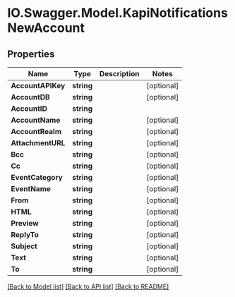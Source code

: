 # IO.Swagger.Model.KapiNotificationsNewAccount
## Properties

Name | Type | Description | Notes
------------ | ------------- | ------------- | -------------
**AccountAPIKey** | **string** |  | [optional] 
**AccountDB** | **string** |  | [optional] 
**AccountID** | **string** |  | 
**AccountName** | **string** |  | [optional] 
**AccountRealm** | **string** |  | [optional] 
**AttachmentURL** | **string** |  | [optional] 
**Bcc** | **string** |  | [optional] 
**Cc** | **string** |  | [optional] 
**EventCategory** | **string** |  | [optional] 
**EventName** | **string** |  | [optional] 
**From** | **string** |  | [optional] 
**HTML** | **string** |  | [optional] 
**Preview** | **string** |  | [optional] 
**ReplyTo** | **string** |  | [optional] 
**Subject** | **string** |  | [optional] 
**Text** | **string** |  | [optional] 
**To** | **string** |  | [optional] 

[[Back to Model list]](../README.md#documentation-for-models) [[Back to API list]](../README.md#documentation-for-api-endpoints) [[Back to README]](../README.md)

